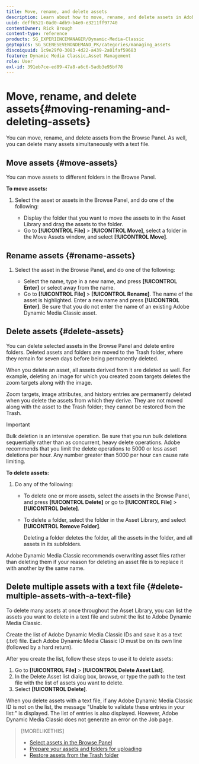 ```yaml
---
title: Move, rename, and delete assets
description: Learn about how to move, rename, and delete assets in Adobe Dynamic Media Classic.
uuid: deff6521-0ad0-4db9-b4e0-e3211ff97740
contentOwner: Rick Brough
content-type: reference
products: SG_EXPERIENCEMANAGER/Dynamic-Media-Classic
geptopics: SG_SCENESEVENONDEMAND_PK/categories/managing_assets
discoiquuid: 1c9e29f0-3083-4d22-a439-2a01faf59683
feature: Dynamic Media Classic,Asset Management
role: User
exl-id: 391eb7ce-ed89-47a8-a6c6-5adb3e95bf78
---
```

# Move, rename, and delete assets{#moving-renaming-and-deleting-assets}

You can move, rename, and delete assets from the Browse Panel. As well, you can delete many assets simultaneously with a text file.

## Move assets {#move-assets}

You can move assets to different folders in the Browse Panel.

**To move assets:**

1. Select the asset or assets in the Browse Panel, and do one of the following:

    * Display the folder that you want to move the assets to in the Asset Library and drag the assets to the folder.
    * Go to **[!UICONTROL File]** > **[!UICONTROL Move]**, select a folder in the Move Assets window, and select **[!UICONTROL Move]**.

## Rename assets {#rename-assets}

1. Select the asset in the Browse Panel, and do one of the following:

    * Select the name, type in a new name, and press **[!UICONTROL Enter]** or select away from the name.
    * Go to **[!UICONTROL File]** > **[!UICONTROL Rename]**. The name of the asset is highlighted. Enter a new name and press **[!UICONTROL Enter]**. Be sure that you do not enter the name of an existing Adobe Dynamic Media Classic asset.

## Delete assets {#delete-assets}

You can delete selected assets in the Browse Panel and delete entire folders. Deleted assets and folders are moved to the Trash folder, where they remain for seven days before being permanently deleted.

When you delete an asset, all assets derived from it are deleted as well. For example, deleting an image for which you created zoom targets deletes the zoom targets along with the image.

Zoom targets, image attributes, and history entries are permanently deleted when you delete the assets from which they derive. They are not moved along with the asset to the Trash folder; they cannot be restored from the Trash.

>[!IMPORTANT]
>
>Bulk deletion is an intensive operation. Be sure that you run bulk deletions sequentially rather than as concurrent, heavy delete operations. Adobe recommends that you limit the delete operations to 5000 or less asset deletions per hour. Any number greater than 5000 per hour can cause rate limiting.

**To delete assets:**

1. Do any of the following:

    * To delete one or more assets, select the assets in the Browse Panel, and press **[!UICONTROL Delete]** or go to **[!UICONTROL File]** > **[!UICONTROL Delete]**.
    * To delete a folder, select the folder in the Asset Library, and select **[!UICONTROL Remove Folder]**.

      Deleting a folder deletes the folder, all the assets in the folder, and all assets in its subfolders.

Adobe Dynamic Media Classic recommends overwriting asset files rather than deleting them if your reason for deleting an asset file is to replace it with another by the same name.

## Delete multiple assets with a text file {#delete-multiple-assets-with-a-text-file}

To delete many assets at once throughout the Asset Library, you can list the assets you want to delete in a text file and submit the list to Adobe Dynamic Media Classic.

Create the list of Adobe Dynamic Media Classic IDs and save it as a text (.txt) file. Each Adobe Dynamic Media Classic ID must be on its own line (followed by a hard return).

After you create the list, follow these steps to use it to delete assets:

1. Go to **[!UICONTROL File]** > **[!UICONTROL Delete Asset List]**.
1. In the Delete Asset list dialog box, browse, or type the path to the text file with the list of assets you want to delete.
1. Select **[!UICONTROL Delete]**.

When you delete assets with a text file, if any Adobe Dynamic Media Classic ID is not on the list, the message "Unable to validate these entries in your list:" is displayed. The list of entries is also displayed. However, Adobe Dynamic Media Classic does not generate an error on the Job page.

>[!MORELIKETHIS]
>
>* [Select assets in the Browse Panel](selecting-assets-browse-panel.md#selecting_assets_in_the_browse_panel)
>* [Prepare your assets and folders for uploading](uploading-files.md#preparing_your_assets_and_folders_for_uploading)
>* [Restore assets from the Trash folder](trash-folder.md#restoring_assets_from_the_trash_folder)
